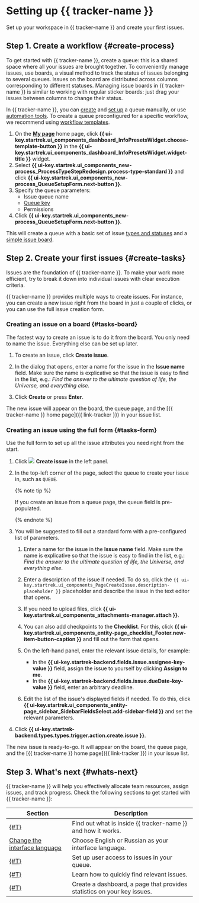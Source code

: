 # Setting up {{ tracker-name }}

Set up your workspace in {{ tracker-name }} and create your first issues.

## Step 1. Create a workflow {#create-process}

To get started with {{ tracker-name }}, create a queue: this is a shared space where all your issues are brought together. To conveniently manage issues, use boards, a visual method to track the status of issues belonging to several queues. Issues on the board are distributed across columns corresponding to different statuses. Managing issue boards in {{ tracker-name }} is similar to working with regular sticker boards: just drag your issues between columns to change their status.

In {{ tracker-name }}, you can [create](manager/create-queue.md) and [set up](manager/edit-queue-general.md) a queue manually, or use [automation tools](automation.md). To create a queue preconfigured for a specific workflow, we recommend using [workflow templates](manager/create-work-process.md).


1. On the [**My page**](https://tracker.yandex.ru/pages/my) home page, click **{{ ui-key.startrek.ui_components_dashboard_InfoPresetsWidget.choose-template-button }}** in the **{{ ui-key.startrek.ui_components_dashboard_InfoPresetsWidget.widget-title }}** widget.
1. Select **{{ ui-key.startrek.ui_components_new-process_ProcessTypeStepRedesign.process-type-standard }}** and click **{{ ui-key.startrek.ui_components_new-process_QueueSetupForm.next-button }}**.
1. Specify the queue parameters:
   * Issue queue name
   * [Queue key](manager/create-queue.md#key)
   * Permissions
1. Click **{{ ui-key.startrek.ui_components_new-process_QueueSetupForm.next-button }}**.

This will create a queue with a basic set of issue [types and statuses](manager/workflow.md) and a [simple issue board](manager/agile.md#sec_boards).


## Step 2. Create your first issues {#create-tasks}

Issues are the foundation of {{ tracker-name }}. To make your work more efficient, try to break it down into individual issues with clear execution criteria.

{{ tracker-name }} provides multiple ways to create issues. For instance, you can create a new issue right from the board in just a couple of clicks, or you can use the full issue creation form.

### Creating an issue on a board {#tasks-board}

The fastest way to create an issue is to do it from the board. You only need to name the issue. Everything else can be set up later.

1. To create an issue, click **Create issue**.

1. In the dialog that opens, enter a name for the issue in the **Issue name** field. Make sure the name is explicative so that the issue is easy to find in the list, e.g.: _Find the answer to the ultimate question of life, the Universe, and everything else_.

1. Click **Create** or press **Enter**.

The new issue will appear on the board, the queue page, and the [{{ tracker-name }} home page]({{ link-tracker }}) in your issue list.

### Creating an issue using the full form {#tasks-form}

Use the full form to set up all the issue attributes you need right from the start.

1. Click ![](../_assets/tracker/svg/icon-add.svg) **Create issue** in the left panel.

1. In the top-left corner of the page, select the queue to create your issue in, such as `QUEUE`.

   {% note tip %}

   If you create an issue from a queue page, the queue field is pre-populated.

   {% endnote %}

1. You will be suggested to fill out a standard form with a pre-configured list of parameters.

   1. Enter a name for the issue in the **Issue name** field. Make sure the name is explicative so that the issue is easy to find in the list, e.g.: _Find the answer to the ultimate question of life, the Universe, and everything else_.

   1. Enter a description of the issue if needed. To do so, click the `{{ ui-key.startrek.ui_components_PageCreateIssue.description-placeholder }}` placeholder and describe the issue in the text editor that opens.

   1. If you need to upload files, click **{{ ui-key.startrek.ui_components_attachments-manager.attach }}**.

   1. You can also add checkpoints to the **Checklist**. For this, click **{{ ui-key.startrek.ui_components_entity-page_checklist_Footer.new-item-button-caption }}** and fill out the form that opens.

   1. On the left-hand panel, enter the relevant issue details, for example:
      * In the **{{ ui-key.startrek-backend.fields.issue.assignee-key-value }}** field, assign the issue to yourself by clicking **Assign to me**.
      * In the **{{ ui-key.startrek-backend.fields.issue.dueDate-key-value }}** field, enter an arbitrary deadline.

   1. Edit the list of the issue's displayed fields if needed. To do this, click **{{ ui-key.startrek.ui_components_entity-page_sidebar_SidebarFieldsSelect.add-sidebar-field }}** and set the relevant parameters.

1. Click **{{ ui-key.startrek-backend.types.types.trigger.action.create.issue }}**.

The new issue is ready-to-go. It will appear on the board, the queue page, and the [{{ tracker-name }} home page]({{ link-tracker }}) in your issue list.

## Step 3. What's next {#whats-next}

{{ tracker-name }} will help you effectively allocate team resources, assign issues, and track progress. Check the following sections to get started with {{ tracker-name }}:

| Section | Description |
------ | --------
| [{#T}](about-tracker.md) | Find out what is inside {{ tracker-name }} and how it works. |
| [Change the interface language](user/personal.md#choose-language) | Choose English or Russian as your interface language. |
| [{#T}](manager/queue-access.md) | Set up user access to issues in your queue. |
| [{#T}](user/search-task.md) | Learn how to quickly find relevant issues. |
| [{#T}](user/dashboard.md) | Create a dashboard, a page that provides statistics on your key issues. |
